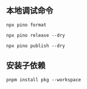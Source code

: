 ## 本地调试命令

`npx pino format`

`npx pino release --dry`

`npx pino publish --dry`

## 安装子依赖

`pnpm install pkg --workspace`
